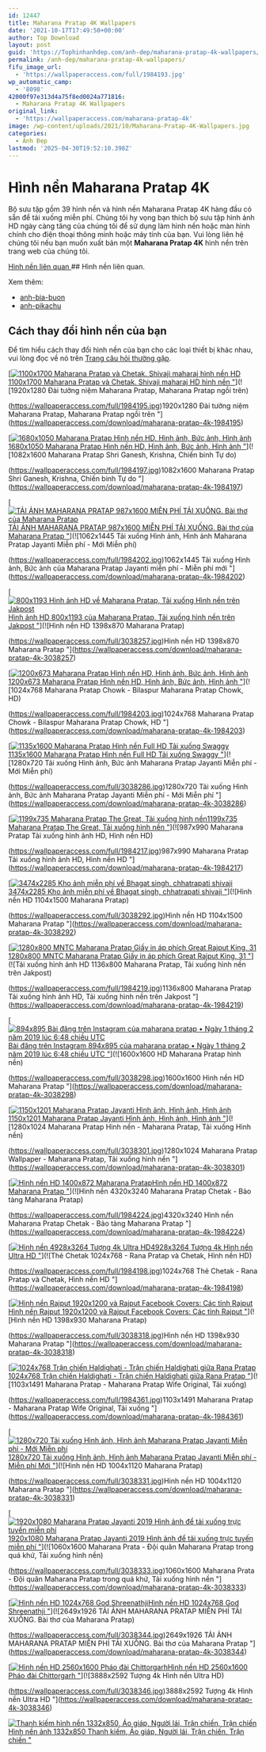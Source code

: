 ```yaml
---
id: 12447
title: Maharana Pratap 4K Wallpapers
date: '2021-10-17T17:49:50+00:00'
author: Top Download
layout: post
guid: 'https://Tophinhanhdep.com/anh-dep/maharana-pratap-4k-wallpapers/'
permalink: /anh-dep/maharana-pratap-4k-wallpapers/
fifu_image_url:
  - 'https://wallpaperaccess.com/full/1984193.jpg'
wp_automatic_camp:
  - '8098'
42000f97e313d4a75f8ed0024a771816:
  - Maharana Pratap 4K Wallpapers
original_link:
  - 'https://wallpaperaccess.com/maharana-pratap-4k'
image: /wp-content/uploads/2021/10/Maharana-Pratap-4K-Wallpapers.jpg
categories:
  - Ảnh Đẹp
lastmod: '2025-04-30T19:52:10.398Z'
---
```

# Hình nền Maharana Pratap 4K

Bộ sưu tập gồm 39 hình nền và hình nền Maharana Pratap 4K hàng đầu có sẵn để tải xuống miễn phí. Chúng tôi hy vọng bạn thích bộ sưu tập hình ảnh HD ngày càng tăng của chúng tôi để sử dụng làm hình nền hoặc màn hình chính cho điện thoại thông minh hoặc máy tính của bạn. Vui lòng liên hệ chúng tôi nếu bạn muốn xuất bản một **Maharana Pratap 4K** hình nền trên trang web của chúng tôi.

[Hình nền liên quan ](#related) ## Hình nền liên quan.

   
 Xem thêm:

   
- [anh-bia-buon](https://tophinhanhdep.com/anh-bia/anh-bia-buon/)
- [anh-pikachu](https://tophinhanhdep.com/anh-anime/anh-pikachu/)

## Cách thay đổi hình nền của bạn

Để tìm hiểu cách thay đổi hình nền của bạn cho các loại thiết bị khác nhau, vui lòng đọc về nó trên [Trang câu hỏi thường gặp](https://tophinhanhdep.com/faq/).

  
[[![1100x1700 Maharana Pratap và Chetak.  Shivaji maharaj hình nền HD](https://wallpaperaccess.com/full/1984193.jpg)1100x1700 Maharana Pratap và Chetak. Shivaji maharaj HD hình nền "](https://wallpaperaccess.com/download/maharana-pratap-4k-1984193)](![1920x1280 Đài tưởng niệm Maharana Pratap, Maharana Pratap ngồi trên)

(https://wallpaperaccess.com/full/1984195.jpg)1920x1280 Đài tưởng niệm Maharana Pratap, Maharana Pratap ngồi trên "](https://wallpaperaccess.com/download/maharana-pratap-4k-1984195)

[[![1680x1050 Maharana Pratap Hình nền HD, Hình ảnh, Bức ảnh, Hình ảnh](https://wallpaperaccess.com/full/1984196.jpg)1680x1050 Maharana Pratap Hình nền HD, Hình ảnh, Bức ảnh, Hình ảnh "](https://wallpaperaccess.com/download/maharana-pratap-4k-1984196)](![1082x1600 Maharana Pratap Shri Ganesh, Krishna, Chiến binh Tự do)

(https://wallpaperaccess.com/full/1984197.jpg)1082x1600 Maharana Pratap Shri Ganesh, Krishna, Chiến binh Tự do "](https://wallpaperaccess.com/download/maharana-pratap-4k-1984197)

[[![TẢI ẢNH MAHARANA PRATAP 987x1600 MIỄN PHÍ TẢI XUỐNG.  Bài thơ của Maharana Pratap](https://wallpaperaccess.com/full/3038254.jpg)TẢI ẢNH MAHARANA PRATAP 987x1600 MIỄN PHÍ TẢI XUỐNG. Bài thơ của Maharana Pratap "](https://wallpaperaccess.com/download/maharana-pratap-4k-3038254)](![1062x1445 Tải xuống Hình ảnh, Hình ảnh Maharana Pratap Jayanti Miễn phí - Mới Miễn phí)

(https://wallpaperaccess.com/full/1984202.jpg)1062x1445 Tải xuống Hình ảnh, Bức ảnh của Maharana Pratap Jayanti miễn phí - Miễn phí mới "](https://wallpaperaccess.com/download/maharana-pratap-4k-1984202)

[[![800x1193 Hình ảnh HD về Maharana Pratap, Tải xuống Hình nền trên Jakpost](https://wallpaperaccess.com/full/1984213.jpg)Hình ảnh HD 800x1193 của Maharana Pratap, Tải xuống hình nền trên Jakpost "](https://wallpaperaccess.com/download/maharana-pratap-4k-1984213)](![Hình nền HD 1398x870 Maharana Pratap)

(https://wallpaperaccess.com/full/3038257.jpg)Hình nền HD 1398x870 Maharana Pratap "](https://wallpaperaccess.com/download/maharana-pratap-4k-3038257)

[[![1200x673 Maharana Pratap Hình nền HD, Hình ảnh, Bức ảnh, Hình ảnh](https://wallpaperaccess.com/full/3038277.jpg)1200x673 Maharana Pratap Hình nền HD, Hình ảnh, Bức ảnh, Hình ảnh "](https://wallpaperaccess.com/download/maharana-pratap-4k-3038277)](![1024x768 Maharana Pratap Chowk - Bilaspur Maharana Pratap Chowk, HD)

(https://wallpaperaccess.com/full/1984203.jpg)1024x768 Maharana Pratap Chowk - Bilaspur Maharana Pratap Chowk, HD "](https://wallpaperaccess.com/download/maharana-pratap-4k-1984203)

[[![1135x1600 Maharana Pratap Hình nền Full HD Tải xuống Swaggy](https://wallpaperaccess.com/full/1984216.jpg)1135x1600 Maharana Pratap Hình nền Full HD Tải xuống Swaggy "](https://wallpaperaccess.com/download/maharana-pratap-4k-1984216)](![1280x720 Tải xuống Hình ảnh, Bức ảnh Maharana Pratap Jayanti Miễn phí - Mới Miễn phí)

(https://wallpaperaccess.com/full/3038286.jpg)1280x720 Tải xuống Hình ảnh, Bức ảnh Maharana Pratap Jayanti Miễn phí - Mới Miễn phí "](https://wallpaperaccess.com/download/maharana-pratap-4k-3038286)

[[![1199x735 Maharana Pratap The Great, Tải xuống hình nền](https://wallpaperaccess.com/full/1984212.jpg)1199x735 Maharana Pratap The Great, Tải xuống hình nền "](https://wallpaperaccess.com/download/maharana-pratap-4k-1984212)](![987x990 Maharana Pratap Tải xuống hình ảnh HD, Hình nền HD)

(https://wallpaperaccess.com/full/1984217.jpg)987x990 Maharana Pratap Tải xuống hình ảnh HD, Hình nền HD "](https://wallpaperaccess.com/download/maharana-pratap-4k-1984217)

[[![3474x2285 Kho ảnh miễn phí về Bhagat singh, chhatrapati shivaji](https://wallpaperaccess.com/full/3038289.jpg)3474x2285 Kho ảnh miễn phí về Bhagat singh, chhatrapati shivaji "](https://wallpaperaccess.com/download/maharana-pratap-4k-3038289)](![Hình nền HD 1104x1500 Maharana Pratap)

(https://wallpaperaccess.com/full/3038292.jpg)Hình nền HD 1104x1500 Maharana Pratap "](https://wallpaperaccess.com/download/maharana-pratap-4k-3038292)

[[![1280x800 MNTC Maharana Pratap Giấy in áp phích Great Rajput King, 31](https://wallpaperaccess.com/full/3038293.jpg)1280x800 MNTC Maharana Pratap Giấy in áp phích Great Rajput King, 31 "](https://wallpaperaccess.com/download/maharana-pratap-4k-3038293)](![Tải xuống hình ảnh HD 1136x800 Maharana Pratap, Tải xuống hình nền trên Jakpost)

(https://wallpaperaccess.com/full/1984219.jpg)1136x800 Maharana Pratap Tải xuống hình ảnh HD, Tải xuống hình nền trên Jakpost "](https://wallpaperaccess.com/download/maharana-pratap-4k-1984219)

[[![894x895 Bài đăng trên Instagram của maharana pratap • Ngày 1 tháng 2 năm 2019 lúc 6:48 chiều UTC](https://wallpaperaccess.com/full/3038297.jpg)Bài đăng trên Instagram 894x895 của maharana pratap • Ngày 1 tháng 2 năm 2019 lúc 6:48 chiều UTC "](https://wallpaperaccess.com/download/maharana-pratap-4k-3038297)](![1600x1600 HD Maharana Pratap hình nền)

(https://wallpaperaccess.com/full/3038298.jpg)1600x1600 Hình nền HD Maharana Pratap "](https://wallpaperaccess.com/download/maharana-pratap-4k-3038298)

[[![1150x1201 Maharana Pratap Jayanti Hình ảnh, Hình ảnh, Hình ảnh](https://wallpaperaccess.com/full/3038300.jpg)1150x1201 Maharana Pratap Jayanti Hình ảnh, Hình ảnh, Hình ảnh "](https://wallpaperaccess.com/download/maharana-pratap-4k-3038300)](![1280x1024 Maharana Pratap Hình nền - Maharana Pratap, Tải xuống Hình nền)

(https://wallpaperaccess.com/full/3038301.jpg)1280x1024 Maharana Pratap Wallpaper - Maharana Pratap, Tải xuống hình nền "](https://wallpaperaccess.com/download/maharana-pratap-4k-3038301)

[[![Hình nền HD 1400x872 Maharana Pratap](https://wallpaperaccess.com/full/3038303.jpg)Hình nền HD 1400x872 Maharana Pratap "](https://wallpaperaccess.com/download/maharana-pratap-4k-3038303)](![Hình nền 4320x3240 Maharana Pratap Chetak - Bảo tàng Maharana Pratap)

(https://wallpaperaccess.com/full/1984224.jpg)4320x3240 Hình nền Maharana Pratap Chetak - Bảo tàng Maharana Pratap "](https://wallpaperaccess.com/download/maharana-pratap-4k-1984224)

[[![Hình nền 4928x3264 Tượng 4k Ultra HD](https://wallpaperaccess.com/full/3038309.jpg)4928x3264 Tượng 4k Hình nền Ultra HD "](https://wallpaperaccess.com/download/maharana-pratap-4k-3038309)](![Thẻ Chetak 1024x768 - Rana Pratap và Chetak, Hình nền HD)

(https://wallpaperaccess.com/full/1984198.jpg)1024x768 Thẻ Chetak - Rana Pratap và Chetak, Hình nền HD "](https://wallpaperaccess.com/download/maharana-pratap-4k-1984198)

[[![Hình nền Rajput 1920x1200 và Rajput Facebook Covers: Các tỉnh Rajput](https://wallpaperaccess.com/full/891270.jpg)Hình nền Rajput 1920x1200 và Rajput Facebook Covers: Các tỉnh Rajput "](https://wallpaperaccess.com/download/maharana-pratap-4k-891270)](![Hình nền HD 1398x930 Maharana Pratap)

(https://wallpaperaccess.com/full/3038318.jpg)Hình nền HD 1398x930 Maharana Pratap "](https://wallpaperaccess.com/download/maharana-pratap-4k-3038318)

[[![1024x768 Trận chiến Haldighati - Trận chiến Haldighati giữa Rana Pratap](https://wallpaperaccess.com/full/3038322.jpg)1024x768 Trận chiến Haldighati - Trận chiến Haldighati giữa Rana Pratap "](https://wallpaperaccess.com/download/maharana-pratap-4k-3038322)](![1103x1491 Maharana Pratap - Maharana Pratap Wife Original, Tải xuống)

(https://wallpaperaccess.com/full/1984361.jpg)1103x1491 Maharana Pratap - Maharana Pratap Wife Original, Tải xuống "](https://wallpaperaccess.com/download/maharana-pratap-4k-1984361)

[[![1280x720 Tải xuống Hình ảnh, Hình ảnh Maharana Pratap Jayanti Miễn phí - Mới Miễn phí](https://wallpaperaccess.com/full/1984283.jpg)1280x720 Tải xuống Hình ảnh, Hình ảnh Maharana Pratap Jayanti Miễn phí - Miễn phí Mới "](https://wallpaperaccess.com/download/maharana-pratap-4k-1984283)](![Hình nền HD 1004x1120 Maharana Pratap)

(https://wallpaperaccess.com/full/3038331.jpg)Hình nền HD 1004x1120 Maharana Pratap "](https://wallpaperaccess.com/download/maharana-pratap-4k-3038331)

[[![1920x1080 Maharana Pratap Jayanti 2019 Hình ảnh để tải xuống trực tuyến miễn phí](https://wallpaperaccess.com/full/1984229.jpg)1920x1080 Maharana Pratap Jayanti 2019 Hình ảnh để tải xuống trực tuyến miễn phí "](https://wallpaperaccess.com/download/maharana-pratap-4k-1984229)](![1060x1600 Maharana Prata - Đội quân Maharana Pratap trong quá khứ, Tải xuống hình nền)

(https://wallpaperaccess.com/full/3038333.jpg)1060x1600 Maharana Prata - Đội quân Maharana Pratap trong quá khứ, Tải xuống hình nền "](https://wallpaperaccess.com/download/maharana-pratap-4k-3038333)

[[![Hình nền HD 1024x768 God Shreenathji](https://wallpaperaccess.com/full/3038336.jpg)Hình nền HD 1024x768 God Shreenathji "](https://wallpaperaccess.com/download/maharana-pratap-4k-3038336)](![2649x1926 TẢI ẢNH MAHARANA PRATAP MIỄN PHÍ TẢI XUỐNG.  Bài thơ của Maharana Pratap)

(https://wallpaperaccess.com/full/3038344.jpg)2649x1926 TẢI ẢNH MAHARANA PRATAP MIỄN PHÍ TẢI XUỐNG. Bài thơ của Maharana Pratap "](https://wallpaperaccess.com/download/maharana-pratap-4k-3038344)

[[![Hình nền HD 2560x1600 Pháo đài Chittorgarh](https://wallpaperaccess.com/full/3038345.jpg)Hình nền HD 2560x1600 Pháo đài Chittorgarh "](https://wallpaperaccess.com/download/maharana-pratap-4k-3038345)](![3888x2592 Tượng 4k Hình nền Ultra HD)

(https://wallpaperaccess.com/full/3038346.jpg)3888x2592 Tượng 4k Hình nền Ultra HD "](https://wallpaperaccess.com/download/maharana-pratap-4k-3038346)

[![Thanh kiếm hình nền 1332x850, Áo giáp, Người lái, Trận chiến, Trận chiến](https://wallpaperaccess.com/full/3038348.jpg)Hình nền ảnh 1332x850 Thanh kiếm, Áo giáp, Người lái, Trận chiến, Trận chiến "](https://wallpaperaccess.com/download/maharana-pratap-4k-3038348)
